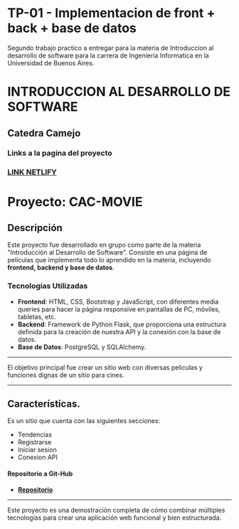 # TP-01 - Implementacion de front + back + base de datos
Segundo trabajo practico a entregar para la materia de Introduccion al desarrollo de software para la carrera de Ingenieria Informatica en la Universidad de Buenos Aires.


# INTRODUCCION AL DESARROLLO DE SOFTWARE 
## Catedra Camejo

### Links a la pagina del proyecto

### [LINK NETLIFY](https://ferreiro-cac-movies.netlify.app)

# Proyecto: CAC-MOVIE

## Descripción

Este proyecto fue desarrollado en grupo como parte de la materia "Introducción al Desarrollo de Software". Consiste en una página de películas que implementa todo lo aprendido en la materia, incluyendo **frontend, backend y base de datos**.

### Tecnologías Utilizadas

- **Frontend**: HTML, CSS, Bootstrap y JavaScript, con diferentes media queries para hacer la página responsive en pantallas de PC, móviles, tabletas, etc.
- **Backend**: Framework de Python Flask, que proporciona una estructura definida para la creación de nuestra API y la conexión con la base de datos.
- **Base de Datos**: PostgreSQL y SQLAlchemy.

***

El objetivo principal fue crear un sitio web con diversas peliculas y funciones dignas de un sitio para cines.

***

## Características.

Es un sitio que cuenta con las siguientes secciones:

+ Tendencias
+ Registrarse
+ Iniciar sesion 
+ Conexion API

#### Repositorio a Git-Hub

- **[Repositorio](https://github.com/FerreiroNicolas/TP-01_INTRO.git)**

---

Este proyecto es una demostración completa de cómo combinar múltiples tecnologías para crear una aplicación web funcional y bien estructurada.

